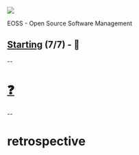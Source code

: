 ![](https://upload.wikimedia.org/wikipedia/commons/a/a2/BFH_Logo_deutsch.png)

EOSS - Open Source Software Management

## [Starting](https://github.com/digital-sustainability/module-eoss/tree/main/docs/content/07) (7/7) - 🎄
--
# [❓](https://etherpad.wikimedia.org/p/bfh-ch-module-eoss)
--
# retrospective